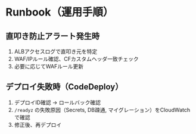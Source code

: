 # Runbook（運用手順）
## 直叩き防止アラート発生時
1) ALBアクセスログで直叩き元を特定
2) WAF/IPルール確認、CFカスタムヘッダ一致チェック
3) 必要に応じてWAFルール更新

## デプロイ失敗時（CodeDeploy）
1) デプロイID確認 → ロールバック確認
2) `/readyz` の失敗原因（Secrets, DB疎通, マイグレーション）をCloudWatchで確認
3) 修正後、再デプロイ
